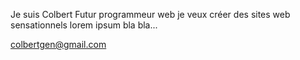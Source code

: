 Je suis Colbert
Futur programmeur web
je veux créer des sites web sensationnels
lorem ipsum bla bla...

colbertgen@gmail.com
